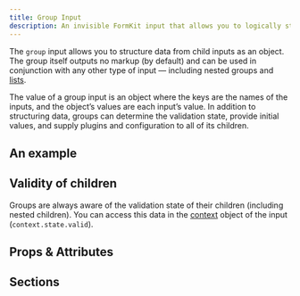 ```yaml
---
title: Group Input
description: An invisible FormKit input that allows you to logically structure your form data as an object.
---
```


<InputPageHero title="Group"></InputPageHero>

<page-toc></page-toc>

The `group` input allows you to structure data from child inputs as an object. The group itself outputs no markup (by default) and can be used in conjunction with any other type of input — including nested groups and [lists](/inputs/list).

The value of a group input is an object where the keys are the names of the inputs, and the object’s values are each input’s value. In addition to structuring data, groups can determine the validation state, provide initial values, and supply plugins and configuration to all of its children.

## An example

<example
name="Group input"
file="/_content/examples/group/group.vue"></example>

## Validity of children

Groups are always aware of the validation state of their children (including nested children). You can access this data in the [context](/advanced/context) object of the input (`context.state.valid`).

<example
name="Group input"
file="/_content/examples/group-validity/group-validity.vue"></example>

## Props & Attributes

<reference-table input="group" :data="[{ prop: 'disabled', type: 'Boolean', default: 'false', description: 'Disables all the inputs in the group.'}]" :without="['help', 'label', 'prefix-icon', 'suffix-icon', 'validation', 'validation-visibility', 'validation-label']">
</reference-table>

## Sections

<reference-table type="sectionKeys" primary="section-key" :without="['outer','prefix', 'prefixIcon', 'suffix', 'suffixIcon', 'label','inner','input','help','messages','message']">
</reference-table>
